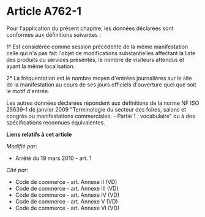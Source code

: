 # Article A762-1

Pour l'application du présent chapitre, les données déclarées sont conformes aux définitions suivantes :

1° Est considérée comme session précédente de la même manifestation celle qui n'a pas fait l'objet de modifications
substantielles affectant la liste des produits ou services présentés, le nombre de visiteurs attendus et ayant la même
localisation.

2° La fréquentation est le nombre moyen d'entrées journalières sur le site de la manifestation au cours de ses jours
officiels d'ouverture quel que soit le motif d'entrée.

Les autres données déclarées répondent aux définitions de la norme NF ISO 25639-1 de janvier 2009 "Terminologie du secteur
des foires, salons et congrès ou manifestations commerciales. - Partie 1 : vocabulaire" ou à des spécifications reconnues
équivalentes.

**Liens relatifs à cet article**

_Modifié par_:

  - Arrêté du 19 mars 2010 - art. 1

_Cité par_:

  - Code de commerce - art. Annexe II (VD)
  - Code de commerce - art. Annexe III (VD)
  - Code de commerce - art. Annexe IV (VD)
  - Code de commerce - art. Annexe V (VD)
  - Code de commerce - art. Annexe VI (VD)
